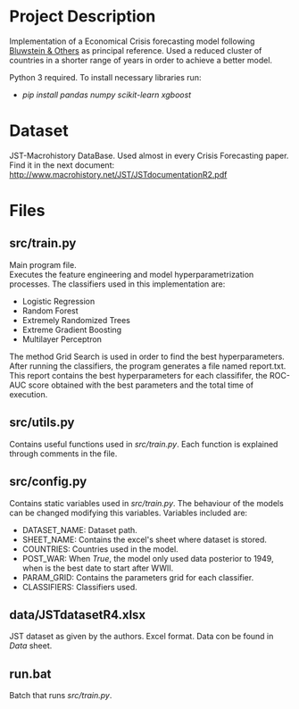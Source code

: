# Project Description
Implementation of a Economical Crisis forecasting model following [Bluwstein & Others](https://editorialexpress.com/cgi-bin/conference/download.cgi?db_name=EEAESEM2019&paper_id=1163) as principal reference. Used a reduced cluster of countries in a shorter range of years in order to achieve a better model.  

Python 3 required. To install necessary libraries run:
- *pip install pandas numpy scikit-learn xgboost*

# Dataset
JST-Macrohistory DataBase. Used almost in every Crisis Forecasting paper. Find it in the next document:  
http://www.macrohistory.net/JST/JSTdocumentationR2.pdf

# Files

## src/train.py
Main program file.  
Executes the feature engineering and model hyperparametrization processes. The classifiers used in this implementation are:
- Logistic Regression
- Random Forest
- Extremely Randomized Trees
- Extreme Gradient Boosting
- Multilayer Perceptron  

The method Grid Search is used in order to find the best hyperparameters.  
After running the classifiers, the program generates a file named report.txt. This report contains the best hyperparameters for each classififer, the ROC-AUC score obtained with the best parameters and the total time of execution.

## src/utils.py
Contains useful functions used in *src/train.py*. Each function is explained through comments in the file.

## src/config.py
Contains static variables used in *src/train.py*. The behaviour of the models can be changed modifying this variables. Variables included are:
- DATASET_NAME: Dataset path.
- SHEET_NAME: Contains the excel's sheet where dataset is stored.
- COUNTRIES: Countries used in the model.
- POST_WAR: When *True*, the model only used data posterior to 1949, when is the best date to start after WWII.
- PARAM_GRID: Contains the parameters grid for each classifier.
- CLASSIFIERS: Classifiers used.

## data/JSTdatasetR4.xlsx
JST dataset as given by the authors. Excel format. Data con be found in *Data* sheet.

## run.bat
Batch that runs *src/train.py*.
